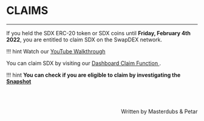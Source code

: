 # <b>CLAIMS</b>
---

If you held the SDX ERC-20 token or SDX coins until **Friday, February 4th 2022**, you are entitled to claim SDX on the SwapDEX network.

!!! hint
    Watch our <a href="https://youtu.be/lPRF43-9IGU" target="_blank"> YouTube Walkthrough </a>

You can claim SDX by visiting our <a href="https://app.swapdex.network/" target="_blank"> Dashboard Claim Function </a>.

!!! hint
    **You can check if you are eligible to claim by investigating the <a href="https://sdxsnapshot.herokuapp.com/" target="_blank"> Snapshot </a>**

<br></br>

<p align=right> Written by Masterdubs & Petar </p>
